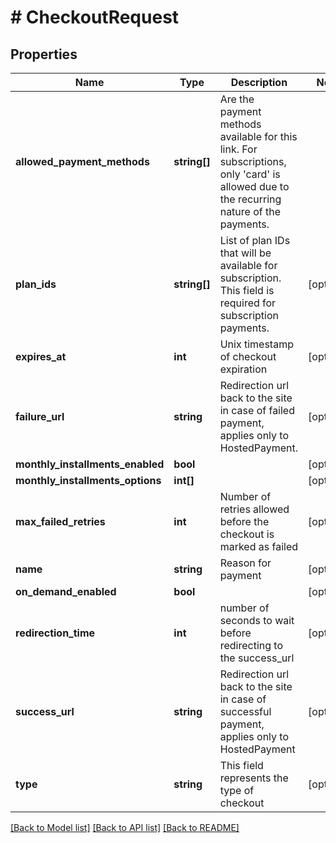 # # CheckoutRequest

## Properties

Name | Type | Description | Notes
------------ | ------------- | ------------- | -------------
**allowed_payment_methods** | **string[]** | Are the payment methods available for this link. For subscriptions, only &#39;card&#39; is allowed due to the recurring nature of the payments. |
**plan_ids** | **string[]** | List of plan IDs that will be available for subscription. This field is required for subscription payments. | [optional]
**expires_at** | **int** | Unix timestamp of checkout expiration | [optional]
**failure_url** | **string** | Redirection url back to the site in case of failed payment, applies only to HostedPayment. | [optional]
**monthly_installments_enabled** | **bool** |  | [optional]
**monthly_installments_options** | **int[]** |  | [optional]
**max_failed_retries** | **int** | Number of retries allowed before the checkout is marked as failed | [optional]
**name** | **string** | Reason for payment | [optional]
**on_demand_enabled** | **bool** |  | [optional]
**redirection_time** | **int** | number of seconds to wait before redirecting to the success_url | [optional]
**success_url** | **string** | Redirection url back to the site in case of successful payment, applies only to HostedPayment | [optional]
**type** | **string** | This field represents the type of checkout | [optional]

[[Back to Model list]](../../README.md#models) [[Back to API list]](../../README.md#endpoints) [[Back to README]](../../README.md)
